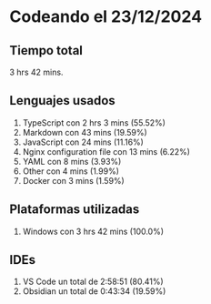 # Codeando el 23/12/2024

## Tiempo total
3 hrs 42 mins.

## Lenguajes usados
1. TypeScript con 2 hrs 3 mins (55.52%)
1. Markdown con 43 mins (19.59%)
1. JavaScript con 24 mins (11.16%)
1. Nginx configuration file con 13 mins (6.22%)
1. YAML con 8 mins (3.93%)
1. Other con 4 mins (1.99%)
1. Docker con 3 mins (1.59%)

## Plataformas utilizadas
1. Windows con 3 hrs 42 mins (100.0%)

## IDEs
1. VS Code un total de 2:58:51 (80.41%)
1. Obsidian un total de 0:43:34 (19.59%)
